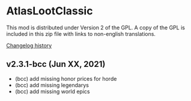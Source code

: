 # AtlasLootClassic

This mod is distributed under Version 2 of the GPL.  A copy of the GPL is included in this zip file with links to non-english translations.

[Changelog history](https://github.com/Hoizame/AtlasLootClassic/blob/master/AtlasLootClassic/Documentation/Release_Notes.md)

## v2.3.1-bcc (Jun XX, 2021)

- (bcc) add missing honor prices for horde
- (bcc) add missing legendarys
- (bcc) add missing world epics
